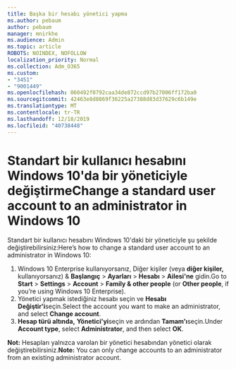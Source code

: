 ```yaml
---
title: Başka bir hesabı yönetici yapma
ms.author: pebaum
author: pebaum
manager: mnirkhe
ms.audience: Admin
ms.topic: article
ROBOTS: NOINDEX, NOFOLLOW
localization_priority: Normal
ms.collection: Adm_O365
ms.custom:
- "3451"
- "9001449"
ms.openlocfilehash: 060492f0792caa34de872ccd97b27006ff172ba0
ms.sourcegitcommit: 42463e8d8869f36225a27388d83d37629c6b149e
ms.translationtype: MT
ms.contentlocale: tr-TR
ms.lasthandoff: 12/18/2019
ms.locfileid: "40738448"
---
```

# <a name="change-a-standard-user-account-to-an-administrator-in-windows-10"></a><span data-ttu-id="72e59-102">Standart bir kullanıcı hesabını Windows 10'da bir yöneticiyle değiştirme</span><span class="sxs-lookup"><span data-stu-id="72e59-102">Change a standard user account to an administrator in Windows 10</span></span>

<span data-ttu-id="72e59-103">Standart bir kullanıcı hesabını Windows 10'daki bir yöneticiyle şu şekilde değiştirebilirsiniz:</span><span class="sxs-lookup"><span data-stu-id="72e59-103">Here’s how to change a standard user account to an administrator in Windows 10:</span></span>

1. <span data-ttu-id="72e59-104">Windows 10 Enterprise kullanıyorsanız, Diğer kişiler (veya **diğer kişiler,** kullanıyorsanız) & **Başlangıç** > **Ayarları** > **Hesabı** > **Ailesi'ne** gidin.</span><span class="sxs-lookup"><span data-stu-id="72e59-104">Go to **Start** > **Settings** > **Account** > **Family & other people** (or **Other people**, if you’re using Windows 10 Enterprise).</span></span>
2. <span data-ttu-id="72e59-105">Yönetici yapmak istediğiniz hesabı seçin ve **Hesabı Değiştir'i**seçin.</span><span class="sxs-lookup"><span data-stu-id="72e59-105">Select the account you want to make an administrator, and select **Change account**.</span></span>
3. <span data-ttu-id="72e59-106">**Hesap türü altında,** **Yönetici'yi**seçin ve ardından **Tamam'ı**seçin.</span><span class="sxs-lookup"><span data-stu-id="72e59-106">Under **Account type**, select **Administrator**, and then select **OK**.</span></span>

<span data-ttu-id="72e59-107">**Not:** Hesapları yalnızca varolan bir yönetici hesabından yönetici olarak değiştirebilirsiniz.</span><span class="sxs-lookup"><span data-stu-id="72e59-107">**Note:** You can only change accounts to an administrator from an existing administrator account.</span></span>